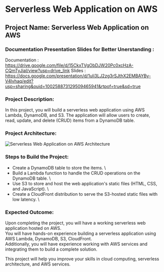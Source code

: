 # Serverless Web Application on AWS

## Project Name: Serverless Web Application on AWS

### Documentation Presentation Slides for Better Unerstanding : 
Documentation : https://drive.google.com/file/d/15CkxTVgObDJW20Pc0xcHzA-CQmTyJial/view?usp=drive_link
Slides        : https://docs.google.com/presentation/d/1uli3LJ2zg3rSJthX2EMBAYBy-V4lvhaq/edit?usp=sharing&ouid=100258873129509465941&rtpof=true&sd=true

### Project Description:

In this project, you will build a serverless web application using AWS Lambda, DynamoDB, and S3. The application will allow users to create, read, update, and delete (CRUD) items from a DynamoDB table.

### Project Architecture:

![Serverless Web Application on AWS Architecture](https://user-images.githubusercontent.com/66474973/228492073-5cd3d975-3439-4ce4-b109-fb33997df3c3.png)

### Steps to Build the Project:

* Create a DynamoDB table to store the items. \
* Build a Lambda function to handle the CRUD operations on the DynamoDB table. \
* Use S3 to store and host the web application's static files (HTML, CSS, and JavaScript). \
* Create a CloudFront distribution to serve the S3-hosted static files with low latency. \

### Expected Outcome:

Upon completing the project, you will have a working serverless web application hosted on AWS. \
You will have hands-on experience building a serverless application using AWS Lambda, DynamoDB, S3, CloudFront. \
Additionally, you will have experience working with AWS services and integrating them to build a complete solution.

This project will help you improve your skills in cloud computing, serverless architecture, and AWS services.









